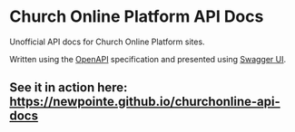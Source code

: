 # Church Online Platform API Docs
Unofficial API docs for Church Online Platform sites.

Written using the [OpenAPI](https://swagger.io/docs/specification/about/) specification and presented using [Swagger UI](https://swagger.io/swagger-ui/).

## See it in action here: https://newpointe.github.io/churchonline-api-docs
